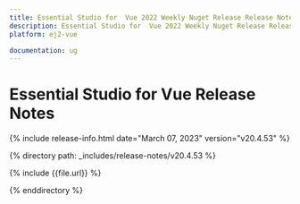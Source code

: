 ```yaml
---
title: Essential Studio for  Vue 2022 Weekly Nuget Release Release Notes  
description: Essential Studio for  Vue 2022 Weekly Nuget Release Release Notes  
platform: ej2-vue

documentation: ug
---
```


# Essential Studio for  Vue   Release Notes  

{% include release-info.html date="March 07, 2023"  version="v20.4.53" %} 

{% directory path: _includes/release-notes/v20.4.53 %}

{% include {{file.url}} %}

{% enddirectory %}


